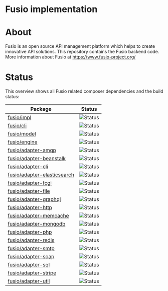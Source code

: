 Fusio implementation
====================

# About

Fusio is an open source API management platform which helps to create innovative API solutions. This repository contains
the Fusio backend code. More information about Fusio at https://www.fusio-project.org/

# Status

This overview shows all Fusio related composer dependencies and the build status:

| Package                                                                             | Status                                                                                             |
|-------------------------------------------------------------------------------------|----------------------------------------------------------------------------------------------------|
| [fusio/impl](https://github.com/apioo/fusio-impl)                                   | ![Status](https://github.com/apioo/fusio-impl/actions/workflows/ci.yml/badge.svg)                  |
| [fusio/cli](https://github.com/apioo/fusio-cli)                                     | ![Status](https://github.com/apioo/fusio-cli/actions/workflows/ci.yml/badge.svg)                   |
| [fusio/model](https://github.com/apioo/fusio-model)                                 | ![Status](https://github.com/apioo/fusio-model/actions/workflows/ci.yml/badge.svg)                 |
| [fusio/engine](https://github.com/apioo/fusio-engine)                               | ![Status](https://github.com/apioo/fusio-engine/actions/workflows/ci.yml/badge.svg)                |
| [fusio/adapter-amqp](https://github.com/apioo/fusio-adapter-amqp)                   | ![Status](https://github.com/apioo/fusio-adapter-amqp/actions/workflows/ci.yml/badge.svg)          |
| [fusio/adapter-beanstalk](https://github.com/apioo/fusio-adapter-beanstalk)         | ![Status](https://github.com/apioo/fusio-adapter-beanstalk/actions/workflows/ci.yml/badge.svg)     |
| [fusio/adapter-cli](https://github.com/apioo/fusio-adapter-cli)                     | ![Status](https://github.com/apioo/fusio-adapter-cli/actions/workflows/ci.yml/badge.svg)           |
| [fusio/adapter-elasticsearch](https://github.com/apioo/fusio-adapter-elasticsearch) | ![Status](https://github.com/apioo/fusio-adapter-elasticsearch/actions/workflows/ci.yml/badge.svg) |
| [fusio/adapter-fcgi](https://github.com/apioo/fusio-adapter-fcgi)                   | ![Status](https://github.com/apioo/fusio-adapter-fcgi/actions/workflows/ci.yml/badge.svg)          |
| [fusio/adapter-file](https://github.com/apioo/fusio-adapter-file)                   | ![Status](https://github.com/apioo/fusio-adapter-file/actions/workflows/ci.yml/badge.svg)          |
| [fusio/adapter-graphql](https://github.com/apioo/fusio-adapter-graphql)             | ![Status](https://github.com/apioo/fusio-adapter-graphql/actions/workflows/ci.yml/badge.svg)       |
| [fusio/adapter-http](https://github.com/apioo/fusio-adapter-http)                   | ![Status](https://github.com/apioo/fusio-adapter-http/actions/workflows/ci.yml/badge.svg)          |
| [fusio/adapter-memcache](https://github.com/apioo/fusio-adapter-memcache)           | ![Status](https://github.com/apioo/fusio-adapter-memcache/actions/workflows/ci.yml/badge.svg)      |
| [fusio/adapter-mongodb](https://github.com/apioo/fusio-adapter-mongodb)             | ![Status](https://github.com/apioo/fusio-adapter-mongodb/actions/workflows/ci.yml/badge.svg)       |
| [fusio/adapter-php](https://github.com/apioo/fusio-adapter-php)                     | ![Status](https://github.com/apioo/fusio-adapter-php/actions/workflows/ci.yml/badge.svg)           |
| [fusio/adapter-redis](https://github.com/apioo/fusio-adapter-redis)                 | ![Status](https://github.com/apioo/fusio-adapter-redis/actions/workflows/ci.yml/badge.svg)         |
| [fusio/adapter-smtp](https://github.com/apioo/fusio-adapter-smtp)                   | ![Status](https://github.com/apioo/fusio-adapter-smtp/actions/workflows/ci.yml/badge.svg)          |
| [fusio/adapter-soap](https://github.com/apioo/fusio-adapter-soap)                   | ![Status](https://github.com/apioo/fusio-adapter-soap/actions/workflows/ci.yml/badge.svg)          |
| [fusio/adapter-sql](https://github.com/apioo/fusio-adapter-sql)                     | ![Status](https://github.com/apioo/fusio-adapter-sql/actions/workflows/ci.yml/badge.svg)           |
| [fusio/adapter-stripe](https://github.com/apioo/fusio-adapter-stripe)               | ![Status](https://github.com/apioo/fusio-adapter-stripe/actions/workflows/ci.yml/badge.svg)        |
| [fusio/adapter-util](https://github.com/apioo/fusio-adapter-util)                   | ![Status](https://github.com/apioo/fusio-adapter-util/actions/workflows/ci.yml/badge.svg)          |
